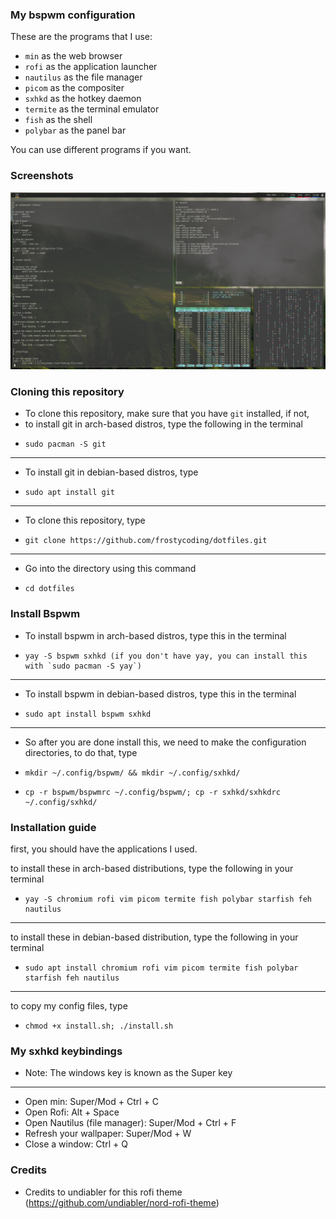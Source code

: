 ### My bspwm configuration

These are the programs that I use:

- ```min``` as the web browser
- ```rofi``` as the application launcher
- ```nautilus``` as the file manager
- ```picom``` as the compositer
- ```sxhkd``` as the hotkey daemon
- ```termite``` as the terminal emulator
- ```fish``` as the shell
- ```polybar``` as the panel bar

You can use different programs if you want.

### Screenshots

![BspwmConfigPicture](./screenshots/BspwmConfig.png)

### Cloning this repository

* To clone this repository, make sure that you have `git` installed, if not,
* to install git in arch-based distros, type the following in the terminal
*     sudo pacman -S git
-----
* To install git in debian-based distros, type
*     sudo apt install git
-----
* To clone this repository, type
*     git clone https://github.com/frostycoding/dotfiles.git
-----
* Go into the directory using this command
*     cd dotfiles

### Install Bspwm

* To install bspwm in arch-based distros, type this in the terminal
*     yay -S bspwm sxhkd (if you don't have yay, you can install this with `sudo pacman -S yay`)
-----
* To install bspwm in debian-based distros, type this in the terminal
*     sudo apt install bspwm sxhkd
-----
* So after you are done install this, we need to make the configuration directories, to do that, type
*     mkdir ~/.config/bspwm/ && mkdir ~/.config/sxhkd/
*     cp -r bspwm/bspwmrc ~/.config/bspwm/; cp -r sxhkd/sxhkdrc ~/.config/sxhkd/

### Installation guide

first, you should have the applications I used.

to install these in arch-based distributions, type the following in your terminal
-     yay -S chromium rofi vim picom termite fish polybar starfish feh nautilus
-----
to install these in debian-based distribution, type the following in your terminal
-     sudo apt install chromium rofi vim picom termite fish polybar starfish feh nautilus
-----
to copy my config files, type
-     chmod +x install.sh; ./install.sh

### My sxhkd keybindings 

* Note: The windows key is known as the Super key
------
- Open min: Super/Mod + Ctrl + C
- Open Rofi: Alt + Space
- Open Nautilus (file manager): Super/Mod + Ctrl + F
- Refresh your wallpaper: Super/Mod + W
- Close a window: Ctrl + Q

### Credits

- Credits to undiabler for this rofi theme (https://github.com/undiabler/nord-rofi-theme)
